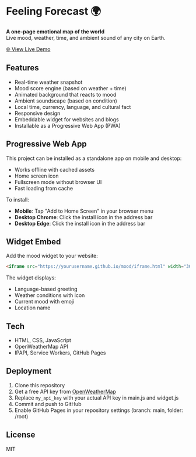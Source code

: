 # Feeling Forecast 🌍  
**A one-page emotional map of the world**  
Live mood, weather, time, and ambient sound of any city on Earth.

[🌐 View Live Demo](https://yourusername.github.io/mood)

## Features
- Real-time weather snapshot
- Mood score engine (based on weather + time)
- Animated background that reacts to mood
- Ambient soundscape (based on condition)
- Local time, currency, language, and cultural fact
- Responsive design
- Embeddable widget for websites and blogs
- Installable as a Progressive Web App (PWA)

## Progressive Web App
This project can be installed as a standalone app on mobile and desktop:
- Works offline with cached assets
- Home screen icon
- Fullscreen mode without browser UI
- Fast loading from cache

To install:
- **Mobile**: Tap "Add to Home Screen" in your browser menu
- **Desktop Chrome**: Click the install icon in the address bar
- **Desktop Edge**: Click the install icon in the address bar

## Widget Embed
Add the mood widget to your website:

```html
<iframe src="https://yourusername.github.io/mood/iframe.html" width="300" height="200" frameborder="0"></iframe>
```

The widget displays:
- Language-based greeting
- Weather conditions with icon
- Current mood with emoji
- Location name

## Tech
- HTML, CSS, JavaScript
- OpenWeatherMap API
- IPAPI, Service Workers, GitHub Pages

## Deployment
1. Clone this repository
2. Get a free API key from [OpenWeatherMap](https://openweathermap.org/api)
3. Replace `my_api_key` with your actual API key in main.js and widget.js
4. Commit and push to GitHub
5. Enable GitHub Pages in your repository settings (branch: main, folder: /root)

## License
MIT